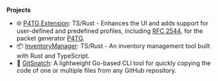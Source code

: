 <strong> Projects </strong>
<ul>
<li>🌐 <a href="https://github.com/julilili42/P4TG">P4TG Extension</a>: TS/Rust - Enhances the UI and adds support for user-defined and predefined profiles, including <a href="https://www.ietf.org/rfc/rfc2544.txt">RFC 2544</a>, for the packet generator <a href="https://github.com/uni-tue-kn/P4TG">P4TG</a>.</li>
<li>📦 <a href="https://github.com/julilili42/InventoryManager">InventoryManager</a>: TS/Rust - An inventory management tool built with Rust and TypeScript.</li>
<li>🚀 <a href="https://github.com/julilili42/GitSnatch">GitSnatch</a>: A lightweight Go-based CLI tool for quickly copying the code of one or multiple files from any GitHub repository.</li>
</ul>
